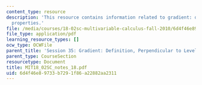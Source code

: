 ```yaml
---
content_type: resource
description: 'This resource contains information related to gradient: definition and
  properties.'
file: /media/courses/18-02sc-multivariable-calculus-fall-2010/6d4f46e89733b7291f86a22882aa2311_MIT18_02SC_notes_18.pdf
file_type: application/pdf
learning_resource_types: []
ocw_type: OCWFile
parent_title: 'Session 35: Gradient: Definition, Perpendicular to Level Curves'
parent_type: CourseSection
resourcetype: Document
title: MIT18_02SC_notes_18.pdf
uid: 6d4f46e8-9733-b729-1f86-a22882aa2311
---
```

